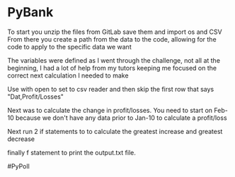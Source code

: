 # PyBank

To start you unzip the files from GitLab save them and import os and CSV
From there you create a path from the data to the code, allowing for the code to apply to the specific data we want

The variables were defined as I went through the challenge, not all at the beginning, I had a lot of help from my tutors keeping me focused on the correct next calculation I needed to make 

Use with open to set to csv reader and then skip the first row that says "Dat,Profit/Losses"

Next was to calculate the change in profit/losses. You need to start on Feb-10 because we don't have any data prior to Jan-10 to calculate a profit/loss

Next run 2 if statements to to calculate the greatest increase and greatest decrease

finally f statement to print the output.txt file.

#PyPoll

